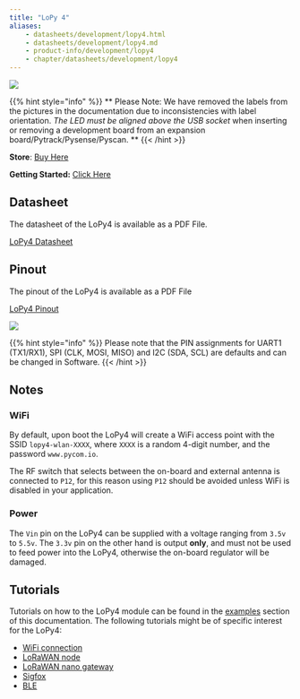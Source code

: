```yaml
---
title: "LoPy 4"
aliases:
    - datasheets/development/lopy4.html
    - datasheets/development/lopy4.md
    - product-info/development/lopy4
    - chapter/datasheets/development/lopy4
---
```


![](/gitbook/assets/assets-lil0igdl11z7jos_jpx-lkn7scqkkkb6tqb3uyo-lkn85npgnazxzxyv-nu-lopy4-1.png) 


{{% hint style="info" %}}
 ** Please Note: We have removed the labels from the pictures in the documentation due to inconsistencies with label orientation.  *The LED must be aligned above the USB socket* when inserting or removing a development board from an expansion board/Pytrack/Pysense/Pyscan. **
{{< /hint >}}


**Store**: [Buy Here](https://pycom.io/product/lopy4/)

**Getting Started:** [Click Here](/gettingstarted/connection/lopy4)

## Datasheet

The datasheet of the LoPy4 is available as a PDF File.

<a href="/gitbook/assets/specsheets/Pycom_002_Specsheets_LoPy4_v2.pdf" target="_blank"> LoPy4 Datasheet </a>

## Pinout

The pinout of the LoPy4 is available as a PDF File

<a href="/gitbook/assets/lopy4-pinout.pdf" target="_blank"> LoPy4 Pinout </a>

![](/gitbook/assets/lopy4-pinout.png)

{{% hint style="info" %}}
Please note that the PIN assignments for UART1 (TX1/RX1), SPI (CLK, MOSI, MISO) and I2C (SDA, SCL) are defaults and can be changed in Software.
{{< /hint >}}

## Notes

### WiFi

By default, upon boot the LoPy4 will create a WiFi access point with the SSID `lopy4-wlan-XXXX`, where `XXXX` is a random 4-digit number, and the password `www.pycom.io`.

The RF switch that selects between the on-board and external antenna is connected to `P12`, for this reason using `P12` should be avoided unless WiFi is disabled in your application.

### Power

The `Vin` pin on the LoPy4 can be supplied with a voltage ranging from `3.5v` to `5.5v`. The `3.3v` pin on the other hand is output **only**, and must not be used to feed power into the LoPy4, otherwise the on-board regulator will be damaged.

## Tutorials

Tutorials on how to the LoPy4 module can be found in the [examples](/tutorials/introduction) section of this documentation. The following tutorials might be of specific interest for the LoPy4:

* [WiFi connection](/tutorials/all/wlan)
* [LoRaWAN node](/tutorials/lora/lorawan-abp)
* [LoRaWAN nano gateway](/tutorials/lora/lorawan-nano-gateway)
* [Sigfox](/tutorials/sigfox)
* [BLE](/tutorials/all/ble)


